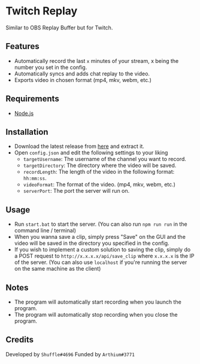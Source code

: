 # Twitch Replay

Similar to OBS Replay Buffer but for Twitch.

## Features

- Automatically record the last `x` minutes of your stream, x being the number you set in the config.
- Automatically syncs and adds chat replay to the video.
- Exports video in chosen format (mp4, mkv, webm, etc.)

## Requirements

- [Node.js](https://nodejs.org/en/download/)

## Installation

- Download the latest release from [here](/releases) and extract it.
- Open `config.json` and edit the following settings to your liking
  - `targetUsername`: The username of the channel you want to record.
  - `targetDirectory`: The directory where the video will be saved.
  - `recordLength`: The length of the video in the following format: `hh:mm:ss`.
  - `videoFormat`: The format of the video. (mp4, mkv, webm, etc.)
  - `serverPort`: The port the server will run on.

## Usage

- Run `start.bat` to start the server. (You can also run `npm run run` in the command line / terminal)
- When you wanna save a clip, simply press "Save" on the GUI and the video will be saved in the directory you specified in the config.
- If you wish to implement a custom solution to saving the clip, simply do a POST request to `http://x.x.x.x/api/save_clip` where `x.x.x.x` is the IP of the server. (You can also use `localhost` if you're running the server on the same machine as the client)

## Notes

- The program will automatically start recording when you launch the program.
- The program will automatically stop recording when you close the program.

## Credits

Developed by `Shuffle#4696`
Funded by `Arthium#3771`
